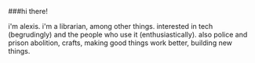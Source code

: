 ###hi there!

i'm alexis. i'm a librarian, among other things. interested in tech (begrudingly) and the people who use it (enthusiastically). also police and prison abolition, crafts, making good things work better, building new things. 
